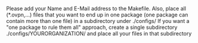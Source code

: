 Please add your Name and E-Mail address to the Makefile.
Also, place all (*.ovpn,...) files that you want to end up in
one package (one package can contain more than one file)
in a subdirectory under ./configs/
If you want a "one package to rule them all" approach,
create a single subdirectory
./configs/YOURORGANIZATION/
and place all your files in that subdirectory
